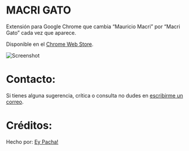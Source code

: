 # MACRI GATO
Extensión para Google Chrome que cambia “Mauricio Macri” por “Macri Gato” cada vez que aparece.

Disponible en el [Chrome Web Store](https://chrome.google.com/webstore/detail/macri-gato/lnjjbgjmogkocampmlmikfggonalliej).

![Screenshot](https://raw.githubusercontent.com/eypacha/macri-gato/master/screenshots/google-888.jpg)

# Contacto:
Si tienes alguna sugerencia, crítica o consulta no dudes en [escribirme un correo](mailto:pachaguionbajo@gmail.com?Subject=MacriGato%20v1.0%20).

# Créditos:
Hecho por: [Ey Pacha!](http://eypacha.com.ar)